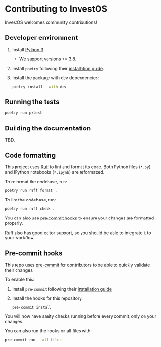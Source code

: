 # Contributing to InvestOS

InvestOS welcomes community contributions!

## Developer environment

1. Install [Python 3](https://www.python.org/downloads/)
    - We support versions >= 3.8.
2. Install `poetry` following their [installation guide](https://python-poetry.org/docs/#installation).
3. Install the package with dev dependencies:

    ```sh
    poetry install --with dev
    ```

## Running the tests

```sh
poetry run pytest
```

## Building the documentation

TBD.

## Code formatting

This project uses [Ruff](https://docs.astral.sh/ruff/) to lint and format its code.
Both Python files (`*.py`) and IPython notebooks (`*.ipynb`) are reformatted.

To reformat the codebase, run:

```sh
poetry run ruff format .
```

To lint the codebase, run:

```sh
poetry run ruff check .
```

You can also use [pre-commit hooks](#pre-commit-hooks) to ensure your changes are formatted properly.

Ruff also has good editor support, so you should be able to integrate it to your workflow.

## Pre-commit hooks

This repo uses [pre-commit](https://pre-commit.com/) for contributors to be able to quickly validate their changes.

To enable this:

1. Install `pre-commit` following their [installation guide](https://pre-commit.com/#install)
2. Install the hooks for this repository:

    ```sh
    pre-commit install
    ```

You will now have sanity checks running before every commit, only on your changes.

You can also run the hooks on all files with:

```sh
pre-commit run --all-files
```
